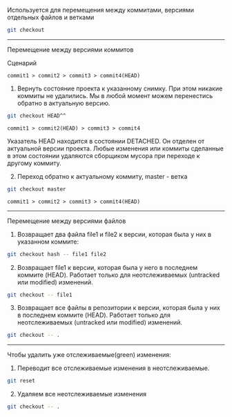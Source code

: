 Используется для перемещения между коммитами, версиями отдельных файлов и ветками
```bash
git checkout
```

---
Перемещение между версиями коммитов

Сценарий
```
commit1 > commit2 > commit3 > commit4(HEAD)
```

1. Вернуть состояние проекта к указанному снимку. При этом никакие коммиты не удалились. Мы в любой
момент можем перенестись обратно в актуальную версию.
```bash
git checkout HEAD^^
```
```
commit1 > commit2(HEAD) > commit3 > commit4
```
Указатель HEAD находится в состоянии DETACHED. Он отделен от актуальной версии проекта. Любые
изменения или коммиты сделанные в этом состоянии удаляются сборщиком мусора при переходе к другому
коммиту.

2. Переход обратно к актуальному коммиту, master - ветка
```bash
git checkout master
```
```
commit1 > commit2 > commit3 > commit4(HEAD)
```

---

Перемещение между версиями файлов

1. Возвращает два файла file1 и file2 к версии, которая была у них в указанном коммите:
```bash
git checkout hash -- file1 file2
```

2. Возвращает file1 к версии, которая была у него в последнем коммите (HEAD). Работает только для
неотслеживаемых (untracked или modified) изменений.
```bash
git checkout -- file1
```

3. Возвращает все файлы в репозитории к версии, которая была у них в последнем коммите (HEAD). Работает
только для неотслеживаемых (untracked или modified) изменений.
```bash
git checkout -- .
```

---

Чтобы удалить уже отслеживаемые(green) изменения:

1. Переводит все отслеживаемые изменения в неотслеживаемые.
```bash
git reset
```
2. Удаляем все неотслеживаемые изменения
```bash
git checkout -- .
```
